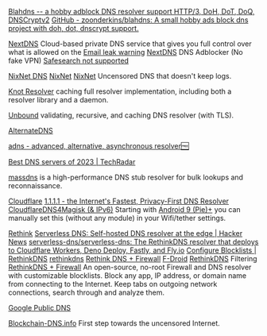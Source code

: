 
[Blahdns -- a hobby adblock DNS resolver support HTTP/3, DoH, DoT, DoQ, DNSCryptv2](https://blahdns.com)
[GitHub - zoonderkins/blahdns: A small hobby ads block dns project with doh, dot, dnscrypt support.](https://github.com/zoonderkins/blahdns)

[NextDNS](https://nextdns.io)
Cloud-based private DNS service that gives you full control over what is allowed on the
[Email leak warning](https://old.reddit.com/r/firefox/comments/jt28e8/nextdns_is_leaking_your_email_address_to/)
[NextDNS](https://apps.apple.com/ca/app/nextdns/id1463342498)
DNS Adblocker (No fake VPN)
[Safesearch not supported](https://raw.githubusercontent.com/nextdns/metadata/master/parentalcontrol/safesearch-not-supported)

[NixNet DNS](https://docs.nixnet.services/DNS)
[NixNet](https://nixnet.services/)
[NixNet](https://nixnet.xyz/dns/)
Uncensored DNS that doesn't keep logs.

[Knot Resolver](https://www.knot-resolver.cz/)
caching full resolver implementation, including both a resolver library and a daemon.

[Unbound](https://nlnetlabs.nl/projects/unbound/about/)
validating, recursive, and caching DNS resolver (with TLS).

[AlternateDNS](https://alternate-dns.com/index.php)

[adns - advanced, alternative, asynchronous resolver🆓](https://www.gnu.org/software/adns)

[Best DNS servers of 2023 | TechRadar](https://www.techradar.com/news/best-dns-server)

[massdns](https://github.com/blechschmidt/massdns)
is a high-performance DNS stub resolver for bulk lookups and reconnaissance.

[Cloudflare](https://www.cloudflare.com)
[1.1.1.1 - the Internet's Fastest, Privacy-First DNS Resolver](https://one.one.one.one/help/)
[CloudflareDNS4Magisk (& IPv6)](https://github.com/xerta555/CloudflareDNS4Magisk-IPv6)
Starting with [Android 9 (Pie)+](https://developers.cloudflare.com/1.1.1.1/setting-up-1.1.1.1/android/)
you can manually set this (without any module) in your Wifi/tether settings.

[Rethink](https://rethinkdns.com/)
[Serverless DNS: Self-hosted DNS resolver at the edge | Hacker News](https://news.ycombinator.com/item?id=32286408)
[serverless-dns/serverless-dns: The RethinkDNS resolver that deploys to Cloudflare Workers, Deno Deploy, Fastly, and Fly.io](https://github.com/serverless-dns/serverless-dns)
[Configure Blocklists | RethinkDNS](https://rethinkdns.com/configure)
[rethinkdns](https://bravedns.com/)
[Rethink DNS + Firewall](https://github.com/celzero/rethink-app)
[F-Droid](https://f-droid.org/app/com.celzero.bravedns)
[RethinkDNS](https://f-droid.org/packages/com.celzero.bravedns)
Filtering
[RethinkDNS + Firewall](https://www.rethinkfirewall.com)
An open-source, no-root Firewall and DNS resolver with customizable blocklists. Block any app, IP address, or domain name from connecting to the Internet. Keep tabs on outgoing network connections, search through and analyze them.

[Google Public DNS](https://dns.google/)

[Blockchain-DNS.info](https://blockchain-dns.info/)
First step towards the uncensored Internet.
